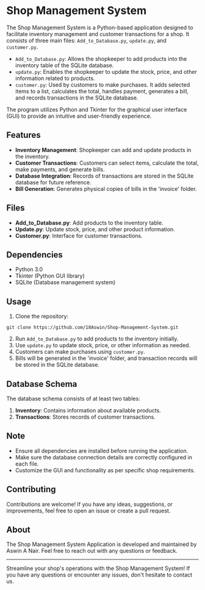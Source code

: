 # Shop Management System

The Shop Management System is a Python-based application designed to facilitate inventory management and customer transactions for a shop. It consists of three main files: `Add_to_Database.py`, `update.py`, and `customer.py`.

- `Add_to_Database.py`: Allows the shopkeeper to add products into the inventory table of the SQLite database.
- `update.py`: Enables the shopkeeper to update the stock, price, and other information related to products.
- `customer.py`: Used by customers to make purchases. It adds selected items to a list, calculates the total, handles payment, generates a bill, and records transactions in the SQLite database.

The program utilizes Python and Tkinter for the graphical user interface (GUI) to provide an intuitive and user-friendly experience.

## Features

- **Inventory Management**: Shopkeeper can add and update products in the inventory.
- **Customer Transactions**: Customers can select items, calculate the total, make payments, and generate bills.
- **Database Integration**: Records of transactions are stored in the SQLite database for future reference.
- **Bill Generation**: Generates physical copies of bills in the 'invoice' folder.

## Files

- **Add_to_Database.py**: Add products to the inventory table.
- **Update.py**: Update stock, price, and other product information.
- **Customer.py**: Interface for customer transactions.

## Dependencies

- Python 3.0
- Tkinter (Python GUI library)
- SQLite (Database management system)

## Usage

1. Clone the repository:

```
git clone https://github.com/18Aswin/Shop-Management-System.git
```

2. Run `Add_to_Database.py` to add products to the inventory initially.
3. Use `update.py` to update stock, price, or other information as needed.
4. Customers can make purchases using `customer.py`.
5. Bills will be generated in the 'invoice' folder, and transaction records will be stored in the SQLite database.

## Database Schema

The database schema consists of at least two tables:
1. **Inventory**: Contains information about available products.
2. **Transactions**: Stores records of customer transactions.

## Note

- Ensure all dependencies are installed before running the application.
- Make sure the database connection details are correctly configured in each file.
- Customize the GUI and functionality as per specific shop requirements.

## Contributing

Contributions are welcome! If you have any ideas, suggestions, or improvements, feel free to open an issue or create a pull request.

## About

The Shop Management System Application is developed and maintained by Aswin A Nair. Feel free to reach out with any questions or feedback.

---

Streamline your shop's operations with the Shop Management System! If you have any questions or encounter any issues, don't hesitate to contact us.
